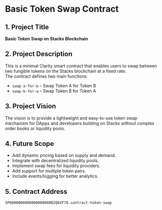 # Basic Token Swap Contract

## 1. Project Title
**Basic Token Swap on Stacks Blockchain**

## 2. Project Description
This is a minimal Clarity smart contract that enables users to swap between two fungible tokens on the Stacks blockchain at a fixed rate.  
The contract defines two main functions:
- `swap-a-for-b` – Swap Token A for Token B
- `swap-b-for-a` – Swap Token B for Token A

## 3. Project Vision
The vision is to provide a lightweight and easy-to-use token swap mechanism for DApps and developers building on Stacks without complex order books or liquidity pools.

## 4. Future Scope
- Add dynamic pricing based on supply and demand.
- Integrate with decentralized liquidity pools.
- Implement swap fees for liquidity providers.
- Add support for multiple token pairs.
- Include events/logging for better analytics.

## 5. Contract Address
`SP000000000000000000002Q6VF78.contract-token-swap`
